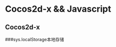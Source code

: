 Cocos2d-x && Javascript
========================

Cocos2d-x
------------------------
###sys.localStorage本地存储